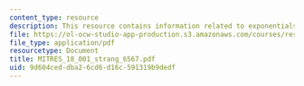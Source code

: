 ```yaml
---
content_type: resource
description: This resource contains information related to exponentials and logarithms.
file: https://ol-ocw-studio-app-production.s3.amazonaws.com/courses/res-18-001-calculus-online-textbook-spring-2005/9d604ceddba26cd6d16c591319b9dedf_MITRES_18_001_strang_6567.pdf
file_type: application/pdf
resourcetype: Document
title: MITRES_18_001_strang_6567.pdf
uid: 9d604ced-dba2-6cd6-d16c-591319b9dedf
---
```

